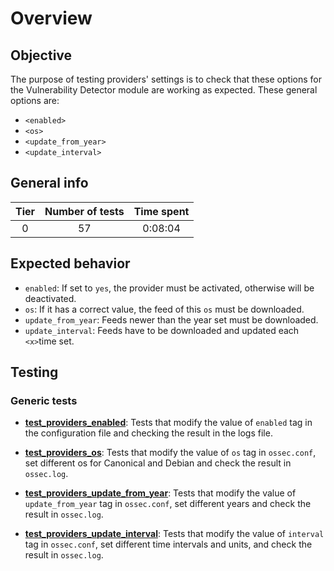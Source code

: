 # Overview

## Objective

The purpose of testing providers' settings is to check that these options for the Vulnerability Detector module are
working as expected. These general options are:

- `<enabled>`
- `<os>`
- `<update_from_year>`
- `<update_interval>`

## General info

|Tier | Number of tests | Time spent |
|:--:|:--:|:--:|
| 0 | 57 | 0:08:04 |

## Expected behavior

- `enabled`: If set to `yes`, the provider must be activated, otherwise will be deactivated.
- `os`: If it has a correct value, the feed of this `os` must be downloaded.
- `update_from_year`: Feeds newer than the year set must be downloaded.
- `update_interval`: Feeds have to be downloaded and updated each `<x>`time set.

## Testing

### Generic tests

- **[test_providers_enabled](test_providers_enabled.md#test-providers-enabled)**: Tests that
modify the value of `enabled` tag in the configuration file and checking the result in the logs file.

- **[test_providers_os](test_providers/test_providers_os.md#test-providers-os)**: Tests that modify the value
of `os` tag in `ossec.conf`, set different os for Canonical and Debian and check the result in `ossec.log`.

- **[test_providers_update_from_year](test_providers/test_providers_update_from_year.md#test-providers-update-from-year)**:
Tests that modify the value of `update_from_year` tag in `ossec.conf`, set different years and check the result in
`ossec.log`.

- **[test_providers_update_interval](test_providers/test_providers_update_interval.md#test-providers-update-interval)**:
Tests that modify the value of `interval` tag in `ossec.conf`, set different time intervals and units, and check the
result in `ossec.log`.
